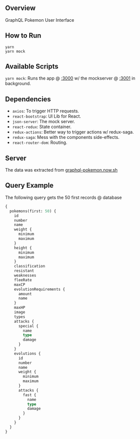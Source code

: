 ## Overview

GraphQL Pokemon User Interface

## How to Run

```
yarn
yarn mock
```

## Available Scripts

`yarn mock`: Runs the app @ [:3000](http://localhost:3000) w/ the mockserver @ [:3001](http://localhost:3001) in background.

## Dependencies

- `axios`: To trigger HTTP requests.
- `react-bootstrap`: UI Lib for React.
- `json-server`: The mock server.
- `react-redux`: State container.
- `redux-actions`: Better way to trigger actions w/ redux-saga.
- `redux-saga`: Mess with the components side-effects.
- `react-router-dom`: Routing.

## Server

The data was extracted from [graphql-pokemon.now.sh](https://graphql-pokemon.now.sh/)

## Query Example

The following query gets the 50 first records @ database

```graphql
{
  pokemons(first: 50) {
    id
    number
    name
    weight {
      minimum
      maximum
    }
    height {
      minimum
      maximum
    }
    classification
    resistant
    weaknesses
    fleeRate
    maxCP
    evolutionRequirements {
      amount
      name
    }
    maxHP
    image
    types
    attacks {
      special {
        name
        type
        damage
      }
    }
    evolutions {
      id
      number
      name
      weight {
        minimum
        maximum
      }
      attacks {
        fast {
          name
          type
          damage
        }
      }
    }
  }
}
```
